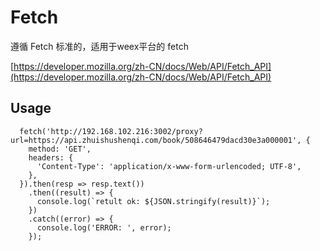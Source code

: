 # Fetch

遵循 Fetch 标准的，适用于weex平台的 fetch

[https://developer.mozilla.org/zh-CN/docs/Web/API/Fetch_API](https://developer.mozilla.org/zh-CN/docs/Web/API/Fetch_API)

## Usage

```JS
  fetch('http://192.168.102.216:3002/proxy?url=https://api.zhuishushenqi.com/book/508646479dacd30e3a000001', {
    method: 'GET',
    headers: {
      'Content-Type': 'application/x-www-form-urlencoded; UTF-8',
    },
  }).then(resp => resp.text())
    .then((result) => {
      console.log(`retult ok: ${JSON.stringify(result)}`);
    })
    .catch((error) => {
      console.log('ERROR: ', error);
    });
```
